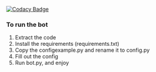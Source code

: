 [![Codacy Badge](https://api.codacy.com/project/badge/Grade/b8869fc694fb422face151594faf177f)](https://www.codacy.com/app/Fido2603/WatchDog?utm_source=github.com&amp;utm_medium=referral&amp;utm_content=Fido2603/WatchDog&amp;utm_campaign=Badge_Grade)

### To run the bot
1.  Extract the code
2.  Install the requirements (requirements.txt)
3.  Copy the configexample.py and rename it to config.py
4.  Fill out the config
5.  Run bot.py, and enjoy
